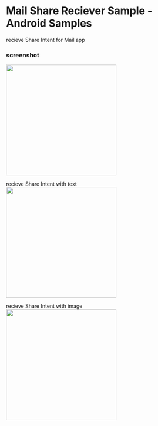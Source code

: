 Mail Share Reciever Sample - Android Samples
===============

recieve Share Intent for Mail app<br/>

### screenshot <br/>
<image src="https://raw.githubusercontent.com/ohwada/Android_Samples/master/MailShareRecieverSample/screenshot/screenshot_mail_share_reciver_main.png" width="300" /><br/>

recieve Share Intent with text <br/>
<image src="https://raw.githubusercontent.com/ohwada/Android_Samples/master/MailShareRecieverSample/screenshot/screenshot_mail_share_reciver_text.png" width="300" /><br/>

recieve Share Intent with image <br/>
<image src="https://raw.githubusercontent.com/ohwada/Android_Samples/master/MailShareRecieverSample/screenshot/screenshot_mail_share_reciver_image.png" width="300" /><br/>

